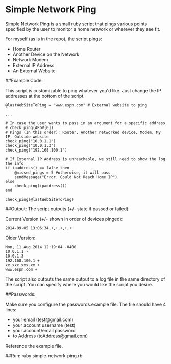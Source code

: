 Simple Network Ping
=============

Simple Network Ping is a small ruby script that pings various points specified by the user to monitor a home network or wherever they see fit.

For myself (as is in the repo), the script pings:

* Home Router
* Another Device on the Network 
* Network Modem
* External IP Address
* An External Website

##Example Code:

This script is customizable to ping whatever you'd like. Just change the IP addresses at the bottom of the script.
	
	@lastWebSiteToPing = "www.espn.com" # External website to ping
	
	...
	
	# In case the user wants to pass in an argument for a specific address
	# check_ping(ARGV[0])
	# Pings (In this order): Router, Another networked device, Modem, My IP, Outside website
	check_ping("10.0.1.1")
	check_ping("10.0.1.3")
	check_ping("192.168.100.1")

	# If External IP Address is unreachable, we still need to show the log the info
	if ipaddress() == false then
		@missed_pings = 5 #otherwise, it will pass
		sendMessage("Error. Could Not Reach Home IP")
	else
		check_ping(ipaddress())
	end

	check_ping(@lastWebSiteToPing)
	
##Output:
The script outputs (+/- state if passed or failed):

Current Version (+/- shown in order of devices pinged):

	2014-09-05 13:06:34,+,+,+,+,+

Older Version:

	Mon, 11 Aug 2014 12:19:04 -0400
	10.0.1.1 -
	10.0.1.3 -
	192.168.100.1 +
	xx.xxx.xxx.xx +
	www.espn.com +

The script also outputs the same output to a log file in the same directory of the script. You can specify where you would like the script you desire.

##Passwords:

Make sure you configure the passwords.example file. The file should have 4 lines: 

* your email (test@gmail.com)
* your account username (test)
* your account/email password
* to Address (toAddress@gmail.com)

Reference the example file.

##Run:
	ruby simple-network-ping.rb
